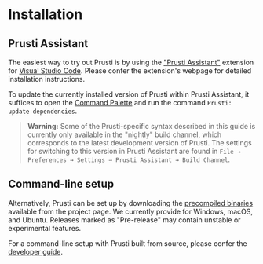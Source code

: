# Installation

## Prusti Assistant

The easiest way to try out Prusti is by using the ["Prusti Assistant"](https://marketplace.visualstudio.com/items?itemName=viper-admin.prusti-assistant) extension for [Visual Studio Code](https://code.visualstudio.com/). Please confer the extension's webpage for detailed installation instructions.

To update the currently installed version of Prusti within Prusti Assistant, it suffices to open the [Command Palette](https://code.visualstudio.com/docs/getstarted/userinterface#_command-palette) and run the command `Prusti: update dependencies`.

> **Warning:** Some of the Prusti-specific syntax described in this guide is currently only available in the "nightly" build channel, which corresponds to the latest development version of Prusti.
> The settings for switching to this version in Prusti Assistant are found in
> `File → Preferences → Settings → Prusti Assistant → Build Channel`.

## Command-line setup

Alternatively, Prusti can be set up by downloading the [precompiled binaries](https://github.com/viperproject/prusti-dev/releases) available from the project page. We currently provide for Windows, macOS, and Ubuntu. Releases marked as "Pre-release" may contain unstable or experimental features.

For a command-line setup with Prusti built from source, please confer the [developer guide](https://viperproject.github.io/prusti-dev/dev-guide/development/setup.html).

